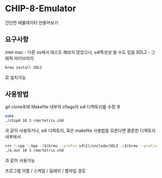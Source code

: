 # CHIP-8-Emulator
간단한 에뮬레이터 만들어보기

## 요구사항
intel mac - 다른 os에서 테스트 해보지 않았으나, sdl특성상 될 수도 있음
SDL2      - 그래픽 라이브러리

``` bash
brew install SDL2
```
로 설치가능

## 사용방법
git clone후에 Makefile 내부의 cflags의 sdl 디렉토리를 수정 후
```bash
make
./chip8 10 3 rom/tetris.ch8
```
과 같이 사용하거나,
sdl 디렉토리, 혹은 makefile 사용법을 모른다면
클론한 디렉토리 내부에서 
``` bash
c++ *.cpp *.hpp -I$(brew --prefix sdl2)/include/SDL2 -L$(brew --prefix sdl2)/lib -lSDL2 -lSDL2main --std=c++11
./a.out 10 3 rom/tetris.ch8
```
과 같이 사용가능


프로그램 이름 / 스케일 / 딜레이 / 롬파일 경로
